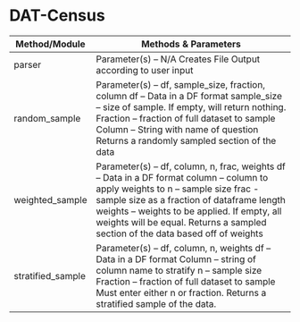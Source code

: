 # DAT-Census

| Method/Module     | Methods & Parameters                                                                                                                                                                                                                                                                                           |
|-------------------|----------------------------------------------------------------------------------------------------------------------------------------------------------------------------------------------------------------------------------------------------------------------------------------------------------------|
| parser            | Parameter(s) – N/A Creates File Output according to user input                                                                                                                                                                                                                                                 |
| random_sample     | Parameter(s) – df, sample_size, fraction, column df – Data in a DF format sample_size – size of sample. If empty, will return nothing. Fraction – fraction of full dataset to sample Column – String with name of question Returns a randomly sampled section of the data                                      |
| weighted_sample   | Parameter(s) – df, column, n, frac, weights df – Data in a DF format column – column to apply weights to n – sample size frac - sample size as a fraction of dataframe length weights – weights to be applied. If empty, all weights will be equal. Returns a sampled section of the data based off of weights |
| stratified_sample | Parameter(s) – df, column, n, weights df – Data in a DF format Column – string of column name to stratify n – sample size Fraction – fraction of full dataset to sample Must enter either n or fraction. Returns a stratified sample of the data.                                                              |
